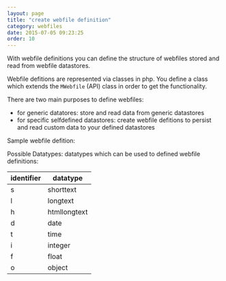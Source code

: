 ```yaml
---
layout: page
title: "create webfile definition"
category: webfiles
date: 2015-07-05 09:23:25
order: 10
---
```


With webfile definitions you can define the structure of webfiles stored and read from webfile datastores.

Webfile defitions are represented via classes in php. You define a class which extends the `MWebfile` (API) class in order to get the functionality. 

There are two main purposes to define webfiles:
 - for generic datatores: store and read data from generic datastores 
 - for specific selfdefined datastores: create webfile defitions to persist and read custom data to your defined datastores
 
 
Sample webfile defition:



Possible Datatypes:
datatypes which can be used to defined webfile definitions:

| identifier | datatype     |
|------------|--------------|
| s          | shorttext    |
| l          | longtext     |
| h          | htmllongtext |
| d          | date         |
| t          | time         |
| i          | integer      |
| f          | float        |
| o          | object       |
